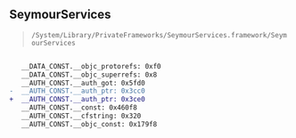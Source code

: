 ## SeymourServices

> `/System/Library/PrivateFrameworks/SeymourServices.framework/SeymourServices`

```diff

   __DATA_CONST.__objc_protorefs: 0xf0
   __DATA_CONST.__objc_superrefs: 0x8
   __AUTH_CONST.__auth_got: 0x5fd0
-  __AUTH_CONST.__auth_ptr: 0x3cc0
+  __AUTH_CONST.__auth_ptr: 0x3ce0
   __AUTH_CONST.__const: 0x460f8
   __AUTH_CONST.__cfstring: 0x320
   __AUTH_CONST.__objc_const: 0x179f8

```
